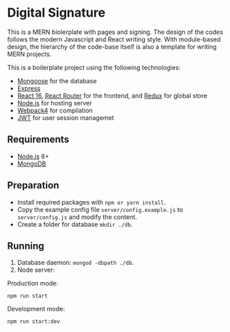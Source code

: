 # Digital Signature
This is a MERN biolerplate with pages and signing.
The design of the codes follows the modern Javascript and React writing style.
With module-based design, the hierarchy of the code-base itself is also a template for writing MERN projects.

This is a boilerplate project using the following technologies:
- [Mongoose](http://mongoosejs.com/) for the database
- [Express](http://expressjs.com/)
- [React 16](https://facebook.github.io/react/), [React Router](https://reacttraining.com/react-router/) for the frontend, and [Redux](https://redux.js.org/) for global store
- [Node.js](https://nodejs.org/en/) for hosting server
- [Webpack4](https://webpack.github.io/) for compilation
- [JWT](https://jwt.io) for user session managemet

## Requirements
- [Node.js](https://nodejs.org/en/) 8+
- [MongoDB](https://www.mongodb.com/)

## Preparation
- Install required packages with `npm or yarn install`.
- Copy the example config file `server/config.example.js` to `server/config.js` and modify the content.
- Create a folder for database `mkdir ./db`.

## Running
1. Database daemon: `mongod -dbpath ./db`.
2. Node server:

Production mode:

```shell
npm run start
```

Development mode:

```shell
npm run start:dev
```
